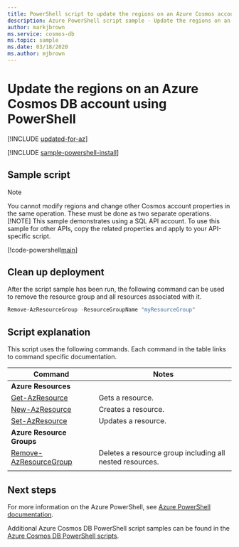 ```yaml
---
title: PowerShell script to update the regions on an Azure Cosmos account
description: Azure PowerShell script sample - Update the regions on an Azure Cosmos DB account using PowerShell
author: markjbrown
ms.service: cosmos-db
ms.topic: sample
ms.date: 03/18/2020
ms.author: mjbrown
---
```


# Update the regions on an Azure Cosmos DB account using PowerShell

[!INCLUDE [updated-for-az](../../../../../includes/updated-for-az.md)]

[!INCLUDE [sample-powershell-install](../../../../../includes/sample-powershell-install-no-ssh.md)]

## Sample script

> [!NOTE]
> You cannot modify regions and change other Cosmos account properties in the same operation. These must be done as two separate operations.
> [!NOTE]
> This sample demonstrates using a SQL API account. To use this sample for other APIs, copy the related properties and apply to your API-specific script.

[!code-powershell[main](../../../../../powershell_scripts/cosmosdb/common/ps-account-update.ps1 "Update the regions on an Azure Cosmos DB account")]

## Clean up deployment

After the script sample has been run, the following command can be used to remove the resource group and all resources associated with it.

```powershell
Remove-AzResourceGroup -ResourceGroupName "myResourceGroup"
```

## Script explanation

This script uses the following commands. Each command in the table links to command specific documentation.

| Command | Notes |
|---|---|
|**Azure Resources**| |
| [Get-AzResource](https://docs.microsoft.com/powershell/module/az.resources/set-azresource) | Gets a resource. |
| [New-AzResource](https://docs.microsoft.com/powershell/module/az.resources/set-azresource) | Creates a resource. |
| [Set-AzResource](https://docs.microsoft.com/powershell/module/az.resources/set-azresource) | Updates a resource. |
|**Azure Resource Groups**| |
| [Remove-AzResourceGroup](https://docs.microsoft.com/powershell/module/az.resources/remove-azresourcegroup) | Deletes a resource group including all nested resources. |
|||

## Next steps

For more information on the Azure PowerShell, see [Azure PowerShell documentation](https://docs.microsoft.com/powershell/).

Additional Azure Cosmos DB PowerShell script samples can be found in the [Azure Cosmos DB PowerShell scripts](../../../powershell-samples.md).
